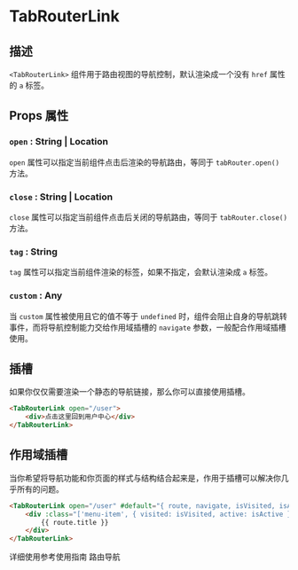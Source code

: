 # TabRouterLink

## 描述

`<TabRouterLink>` 组件用于路由视图的导航控制，默认渲染成一个没有 `href` 属性的 `a` 标签。

## Props 属性

### `open` : String | Location

`open` 属性可以指定当前组件点击后渲染的导航路由，等同于 `tabRouter.open()` 方法。

### `close` : String | Location

`close` 属性可以指定当前组件点击后关闭的导航路由，等同于 `tabRouter.close()` 方法。

### `tag` : String

`tag` 属性可以指定当前组件渲染的标签，如果不指定，会默认渲染成 `a` 标签。

### `custom` : Any

当 `custom` 属性被使用且它的值不等于 `undefined` 时，组件会阻止自身的导航跳转事件，而将导航控制能力交给作用域插槽的 `navigate` 参数，一般配合作用域插槽使用。

## 插槽

如果你仅仅需要渲染一个静态的导航链接，那么你可以直接使用插槽。

```html
<TabRouterLink open="/user">
    <div>点击这里回到用户中心</div>
</TabRouterLink>
```

## 作用域插槽

当你希望将导航功能和你页面的样式与结构结合起来是，作用于插槽可以解决你几乎所有的问题。

```html
<TabRouterLink open="/user" #default="{ route, navigate, isVisited, isActive }" custom>
    <div :class="['menu-item', { visited: isVisited, active: isActive }]" @click="navigate">
        {{ route.title }}
    </div>
</TabRouterLink>
```

详细使用参考<TabRouterLink open="/guide/navigate">使用指南 路由导航</TabRouterLink>
